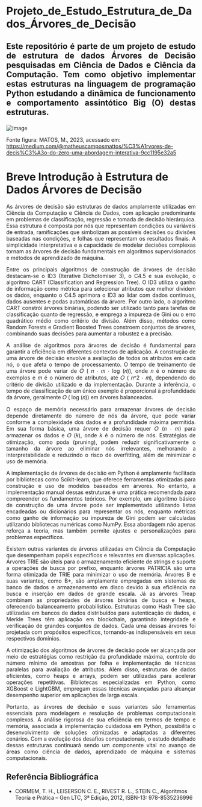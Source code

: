 # Projeto_de_Estudo_Estrutura_de_Dados_Árvores_de_Decisão
## <p align="justify">Este repositório é parte de um projeto de estudo de estrutura de dados Árvores de Decisão pesquisadas em Ciência de Dados e Ciência da Computação. Tem como objetivo implementar estas estruturas na linguagem de programação Python estudando a dinâmica de funcionamento e comportamento assintótico Big (O) destas estruturas.</p>

![image](https://github.com/user-attachments/assets/309469e9-4971-4ac5-b65a-8ea20db1ca6e)

Fonte figura: MATOS, M., 2023, acessado em: https://medium.com/@matheuscamposmattos/%C3%A1rvores-de-decis%C3%A3o-do-zero-uma-abordagem-interativa-9cc1195e32a5

# Breve Introdução à Estrutura de Dados Árvores de Decisão

<p align="justify">
As árvores de decisão são estruturas de dados amplamente utilizadas em Ciência da Computação e Ciência de Dados, com aplicação predominante em problemas de classificação, regressão e tomada de decisão hierárquica. Essa estrutura é composta por nós que representam condições ou variáveis de entrada, ramificações que simbolizam as possíveis decisões ou divisões baseadas nas condições, e folhas que representam os resultados finais. A simplicidade interpretativa e a capacidade de modelar decisões complexas tornam as árvores de decisão fundamentais em algoritmos supervisionados e métodos de aprendizado de máquina.</p>


<p align="justify">Entre os principais algoritmos de construção de árvores de decisão destacam-se o ID3 (Iterative Dichotomiser 3), o C4.5 e sua evolução, o algoritmo CART (Classification and Regression Tree). O ID3 utiliza o ganho de informação como métrica para selecionar atributos que melhor dividem os dados, enquanto o C4.5 aprimora o ID3 ao lidar com dados contínuos, dados ausentes e podas automáticas da árvore. Por outro lado, o algoritmo CART constrói árvores binárias, podendo ser utilizado tanto para tarefas de classificação quanto de regressão, e emprega a impureza de Gini ou o erro quadrático médio como critério de divisão. Além disso, métodos como Random Forests e Gradient Boosted Trees constroem conjuntos de árvores, combinando suas decisões para aumentar a robustez e a precisão.</p>


<p align="justify">A análise de algoritmos para árvores de decisão é fundamental para garantir a eficiência em diferentes contextos de aplicação. A construção de uma árvore de decisão envolve a avaliação de todos os atributos em cada nó, o que afeta o tempo de processamento. O tempo de treinamento de uma árvore pode variar de 𝑂 ( 𝑛 ⋅ 𝑚 ⋅ log (𝑛)), onde 𝑛 é o número de exemplos e 𝑚 é o número de atributos, até 𝑂 ( 𝑛^2 ⋅ 𝑚), dependendo do critério de divisão utilizado e da implementação. Durante a inferência, o tempo de classificação de um único exemplo é proporcional à profundidade da árvore, geralmente 𝑂 ( log (𝑛)) em árvores balanceadas.</p>


<p align="justify">O espaço de memória necessário para armazenar árvores de decisão depende diretamente do número de nós da árvore, que pode variar conforme a complexidade dos dados e a profundidade máxima permitida. Em sua forma básica, uma árvore de decisão requer 𝑂 (𝑛 ⋅ 𝑚) para armazenar os dados e 𝑂 (𝑘), onde 𝑘 é o número de nós. Estratégias de otimização, como poda (pruning), podem reduzir significativamente o tamanho da árvore ao eliminar nós irrelevantes, melhorando a interpretabilidade e reduzindo o risco de overfitting, além de minimizar o uso de memória.</p>


<p align="justify">A implementação de árvores de decisão em Python é amplamente facilitada por bibliotecas como Scikit-learn, que oferece ferramentas otimizadas para construção e uso de modelos baseados em árvores. No entanto, a implementação manual dessas estruturas é uma prática recomendada para compreender os fundamentos teóricos. Por exemplo, um algoritmo básico de construção de uma árvore pode ser implementado utilizando listas encadeadas ou dicionários para representar os nós, enquanto métricas como ganho de informação ou impureza de Gini podem ser calculadas utilizando bibliotecas numéricas como NumPy. Essa abordagem não apenas reforça a teoria, mas também permite ajustes e personalizações para problemas específicos.</p>


<p align="justify">Existem outras variantes de árvores utilizadas em Ciência da Computação que desempenham papéis específicos e relevantes em diversas aplicações. Árvores TRIE são úteis para o armazenamento eficiente de strings e suporte a operações de busca por prefixo, enquanto árvores PATRICIA são uma forma otimizada de TRIE para minimizar o uso de memória. Árvores B e suas variantes, como B+, são amplamente empregadas em sistemas de banco de dados e armazenamento em disco devido à sua eficiência na busca e inserção em dados de grande escala. Já as árvores Treap combinam as propriedades de árvores binárias de busca e heaps, oferecendo balanceamento probabilístico. Estruturas como Hash Tree são utilizadas em bancos de dados distribuídos para autenticação de dados, e Merkle Trees têm aplicação em blockchain, garantindo integridade e verificação de grandes conjuntos de dados. Cada uma dessas árvores foi projetada com propósitos específicos, tornando-as indispensáveis em seus respectivos domínios.</p>


<p align="justify">A otimização dos algoritmos de árvores de decisão pode ser alcançada por meio de estratégias como restrição da profundidade máxima, controle do número mínimo de amostras por folha e implementação de técnicas paralelas para avaliação de atributos. Além disso, estruturas de dados eficientes, como heaps e arrays, podem ser utilizadas para acelerar operações repetitivas. Bibliotecas especializadas em Python, como XGBoost e LightGBM, empregam essas técnicas avançadas para alcançar desempenho superior em aplicações de larga escala.</p>


<p align="justify">Portanto, as árvores de decisão e suas variantes são ferramentas essenciais para modelagem e resolução de problemas computacionais complexos. A análise rigorosa de sua eficiência em termos de tempo e memória, associada à implementação cuidadosa em Python, possibilita o desenvolvimento de soluções otimizadas e adaptadas a diferentes cenários. Com a evolução dos desafios computacionais, o estudo detalhado dessas estruturas continuará sendo um componente vital no avanço de áreas como ciência de dados, aprendizado de máquina e sistemas computacionais.</p>

## Referência Bibliográfica

* CORMEM, T. H., LEISERSON C. E., RIVEST R. L., STEIN C., Algoritmos Teoria e Prática – Gen LTC, 3ª Edição, 2012, ISBN-13: 978-8535236996
